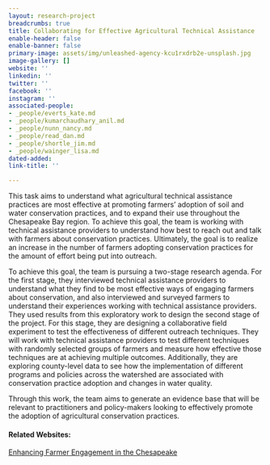 ```yaml
---
layout: research-project
breadcrumbs: true
title: Collaborating for Effective Agricultural Technical Assistance
enable-header: false
enable-banner: false
primary-image: assets/img/unleashed-agency-kcu1rxdrb2e-unsplash.jpg
image-gallery: []
website: ''
linkedin: ''
twitter: ''
facebook: ''
instagram: ''
associated-people:
- _people/everts_kate.md
- _people/kumarchaudhary_anil.md
- _people/nunn_nancy.md
- _people/read_dan.md
- _people/shortle_jim.md
- _people/wainger_lisa.md
dated-added: 
link-title: ''

---
```

This task aims to understand what agricultural technical assistance practices are most effective at promoting farmers’ adoption of soil and water conservation practices, and to expand their use throughout the Chesapeake Bay region. To achieve this goal, the team is working with technical assistance providers to understand how best to reach out and talk with farmers about conservation practices. Ultimately, the goal is to realize an increase in the number of farmers adopting conservation practices for the amount of effort being put into outreach.

To achieve this goal, the team is pursuing a two-stage research agenda. For the first stage, they interviewed technical assistance providers to understand what they find to be most effective ways of engaging farmers about conservation, and also interviewed and surveyed farmers to understand their experiences working with technical assistance providers. They used results from this exploratory work to design the second stage of the project. For this stage, they are designing a collaborative field experiment to test the effectiveness of different outreach techniques. They will work with technical assistance providers to test different techniques with randomly selected groups of farmers and measure how effective those techniques are at achieving multiple outcomes. Additionally, they are exploring county-level data to see how the implementation of different programs and policies across the watershed are associated with conservation practice adoption and changes in water quality.

Through this work, the team aims to generate an evidence base that will be relevant to practitioners and policy-makers looking to effectively promote the adoption of agricultural conservation practices.

#### Related Websites:

[Enhancing Farmer Engagement in the Chesapeake](https://farmpartners.cbl.umces.edu/ )